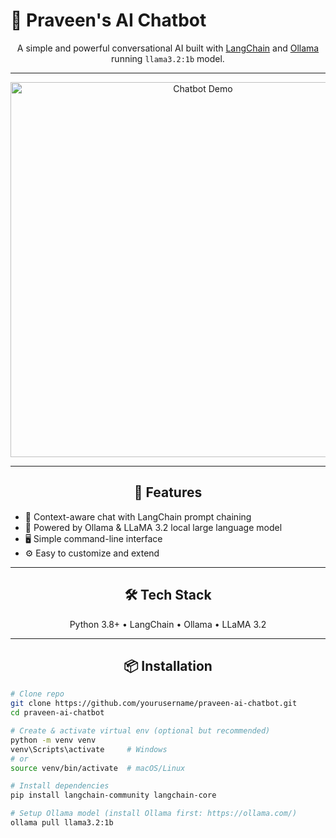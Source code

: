 <p align="center">
  <h1>🧠 Praveen's AI Chatbot</h1>
</p>

<p align="center">
  A simple and powerful conversational AI built with <a href="https://www.langchain.com/">LangChain</a> and <a href="https://ollama.com/">Ollama</a> running <code>llama3.2:1b</code> model.
</p>

---

<p align="center">
  <img src="https://github.com/yourusername/praveen-ai-chatbot/raw/main/demo.gif" alt="Chatbot Demo" width="600"/>
</p>

---

<h2 align="center">🚀 Features</h2>

<ul>
  <li>💬 Context-aware chat with LangChain prompt chaining</li>
  <li>🤖 Powered by Ollama & LLaMA 3.2 local large language model</li>
  <li>🖥️ Simple command-line interface</li>
  <li>⚙️ Easy to customize and extend</li>
</ul>

---

<h2 align="center">🛠️ Tech Stack</h2>

<p align="center">
  Python 3.8+ • LangChain • Ollama • LLaMA 3.2
</p>

---

<h2 align="center">📦 Installation</h2>

```bash
# Clone repo
git clone https://github.com/yourusername/praveen-ai-chatbot.git
cd praveen-ai-chatbot

# Create & activate virtual env (optional but recommended)
python -m venv venv
venv\Scripts\activate     # Windows
# or
source venv/bin/activate  # macOS/Linux

# Install dependencies
pip install langchain-community langchain-core

# Setup Ollama model (install Ollama first: https://ollama.com/)
ollama pull llama3.2:1b
